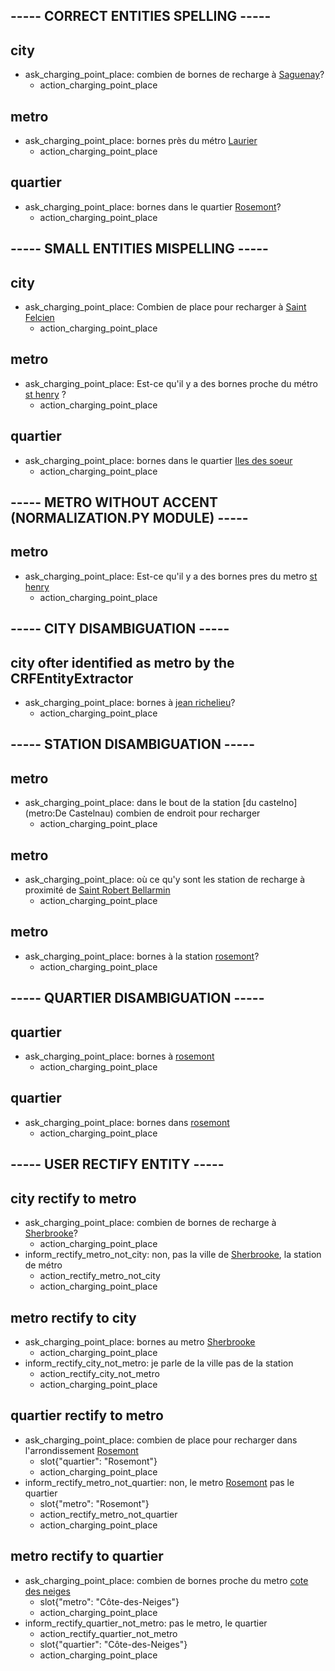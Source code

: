 ## ----- CORRECT ENTITIES SPELLING -----

## city
* ask_charging_point_place: combien de bornes de recharge à [Saguenay](city)?
  - action_charging_point_place

## metro
* ask_charging_point_place: bornes près du métro [Laurier](metro)
  - action_charging_point_place

## quartier
* ask_charging_point_place: bornes dans le quartier [Rosemont](quartier)?
  - action_charging_point_place

## ----- SMALL ENTITIES MISPELLING -----

## city
* ask_charging_point_place: Combien de place pour recharger à [Saint Felcien](city:Saint-Félicien)
  - action_charging_point_place

## metro
* ask_charging_point_place: Est-ce qu'il y a des bornes proche du métro [st henry](metro:Place-Saint-Henri) ?
  - action_charging_point_place

## quartier
* ask_charging_point_place: bornes dans le quartier [Iles des soeur](quartier:Ile-des-soeurs)
  - action_charging_point_place

## ----- METRO WITHOUT ACCENT (NORMALIZATION.PY MODULE) -----

## metro
* ask_charging_point_place: Est-ce qu'il y a des bornes pres du metro [st henry](metro:Place-Saint-Henri)
  - action_charging_point_place

## ----- CITY DISAMBIGUATION -----

## city ofter identified as metro by the CRFEntityExtractor
* ask_charging_point_place: bornes à [jean richelieu](city:Saint-Jean-sur-Richelieu)?
  - action_charging_point_place

## ----- STATION DISAMBIGUATION -----

## metro
* ask_charging_point_place: dans le bout de la station [du castelno](metro:De Castelnau) combien de endroit pour recharger 
  - action_charging_point_place

## metro
* ask_charging_point_place: où ce qu'y sont les station de recharge à proximité de [Saint Robert Bellarmin](city:Saint-Robert-Bellarmin) 
  - action_charging_point_place

## metro
* ask_charging_point_place: bornes à la station [rosemont](metro:Rosemont)? 
  - action_charging_point_place
  
## ----- QUARTIER DISAMBIGUATION -----

## quartier
* ask_charging_point_place: bornes à [rosemont](quartier:Rosemont) 
  - action_charging_point_place

## quartier
* ask_charging_point_place: bornes dans [rosemont](quartier:Rosemont) 
  - action_charging_point_place

## ----- USER RECTIFY ENTITY -----

## city rectify to metro
* ask_charging_point_place: combien de bornes de recharge à [Sherbrooke](city)?
  - action_charging_point_place
* inform_rectify_metro_not_city: non, pas la ville de [Sherbrooke](city), la station de métro
  - action_rectify_metro_not_city
  - action_charging_point_place

## metro rectify to city
* ask_charging_point_place: bornes au metro [Sherbrooke](metro)
  - action_charging_point_place
* inform_rectify_city_not_metro: je parle de la ville pas de la station 
  - action_rectify_city_not_metro
  - action_charging_point_place 

## quartier rectify to metro
* ask_charging_point_place: combien de place pour recharger dans l'arrondissement [Rosemont](quartier) 
  - slot{"quartier": "Rosemont"}
  - action_charging_point_place
* inform_rectify_metro_not_quartier: non, le metro [Rosemont](metro) pas le quartier
  - slot{"metro": "Rosemont"}
  - action_rectify_metro_not_quartier
  - action_charging_point_place 

## metro rectify to quartier
* ask_charging_point_place: combien de bornes proche du metro [cote des neiges](metro:Côte-des-Neiges)
  - slot{"metro": "Côte-des-Neiges"}
  - action_charging_point_place
* inform_rectify_quartier_not_metro: pas le metro, le quartier
  - action_rectify_quartier_not_metro
  - slot{"quartier": "Côte-des-Neiges"}
  - action_charging_point_place 
